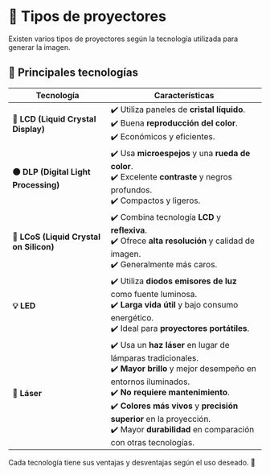 # 🎥 Tipos de proyectores  

Existen varios tipos de proyectores según la tecnología utilizada para generar la imagen.  

## 📌 Principales tecnologías  
| **Tecnología**           | **Características**                                                                                                                                     |
|--------------------------|--------------------------------------------------------------------------------------------------------------------------------------------------------|
| **🔷 LCD (Liquid Crystal Display)** | ✔️ Utiliza paneles de **cristal líquido**. <br> ✔️ Buena **reproducción del color**. <br> ✔️ Económicos y eficientes.                                              |
| **⚫ DLP (Digital Light Processing)** | ✔️ Usa **microespejos** y una **rueda de color**. <br> ✔️ Excelente **contraste** y negros profundos. <br> ✔️ Compactos y ligeros.                                          |
| **🔳 LCoS (Liquid Crystal on Silicon)** | ✔️ Combina tecnología **LCD** y **reflexiva**. <br> ✔️ Ofrece **alta resolución** y calidad de imagen. <br> ✔️ Generalmente más caros.                                           |
| **💡 LED**                | ✔️ Utiliza **diodos emisores de luz** como fuente luminosa. <br> ✔️ **Larga vida útil** y bajo consumo energético. <br> ✔️ Ideal para **proyectores portátiles**.   |
| **🔴 Láser**              | ✔️ Usa un **haz láser** en lugar de lámparas tradicionales. <br> ✔️ **Mayor brillo** y mejor desempeño en entornos iluminados. <br> ✔️ **No requiere mantenimiento**. <br> ✔️ **Colores más vivos** y **precisión superior** en la proyección. <br> ✔️ Mayor **durabilidad** en comparación con otras tecnologías. |



Cada tecnología tiene sus ventajas y desventajas según el uso deseado. 🔎  


